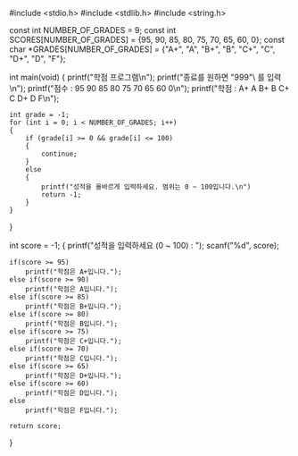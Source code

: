 #include <stdio.h>
#include <stdlib.h>
#include <string.h>

const int NUMBER_OF_GRADES = 9;
const int SCORES[NUMBER_OF_GRADES] = {95, 90, 85, 80, 75, 70, 65, 60, 0};
const char *GRADES[NUMBER_OF_GRADES] = {"A+", "A", "B+", "B", "C+", "C", "D+", "D", "F"};

int main(void)
{
    printf("학점 프로그램\n");
    printf("종료를 원하면 \"999"\ 를 입력\n");
    printf("점수 : 95    90    85    80    75    70    65    60    0\n");
    printf("학점 : A+    A    B+    B    C+    C    D+    D    F\n");
    
    int grade = -1;
    for (int i = 0; i < NUMBER_OF_GRADES; i++)
    {
        if (grade[i] >= 0 && grade[i] <= 100)
        {
            continue;
        }
        else
        {
            printf("성적을 올바르게 입력하세요. 범위는 0 ~ 100입니다.\n")
            return -1;
        }
    }
}

int score = -1;
{
    printf("성적을 입력하세요 (0 ~ 100) : ");
    scanf("%d", score);
    
    if(score >= 95)
        printf("학점은 A+입니다.");
    else if(score >= 90)
        printf("학점은 A입니다.");
    else if(score >= 85)
        printf("학점은 B+입니다.");
    else if(score >= 80)
        printf("학점은 B입니다.");
    else if(score >= 75)
        printf("학점은 C+입니다.");
    else if(score >= 70)
        printf("학점은 C입니다.");
    else if(score >= 65)
        printf("학점은 D+입니다.");
    else if(score >= 60)
        printf("학점은 D입니다.");
    else
        printf("학점은 F입니다.");
        
    return score;
}
